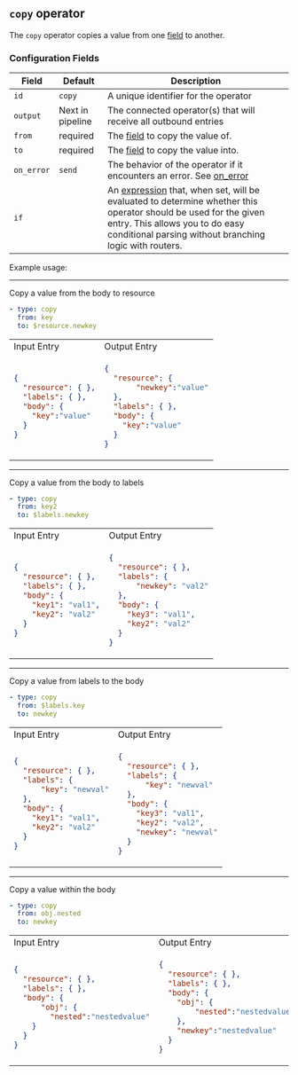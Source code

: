 ## `copy` operator

The `copy` operator copies a value from one [field](/docs/types/field.md) to another.

### Configuration Fields

| Field      | Default          | Description                                                                                                                                                                                                                              |
| ---        | ---              | ---                                                                                                                                                                                                                                      |
| `id`       | `copy`    | A unique identifier for the operator                                                                                                                                                                                                     |
| `output`   | Next in pipeline | The connected operator(s) that will receive all outbound entries                                                                                                                                                                         |
| `from`      | required       | The [field](/docs/types/field.md)  to copy the value of.   
| `to`      | required       | The [field](/docs/types/field.md)  to copy the value into.
| `on_error` | `send`           | The behavior of the operator if it encounters an error. See [on_error](/docs/types/on_error.md)                                                                                                                                          |
| `if`       |                  | An [expression](/docs/types/expression.md) that, when set, will be evaluated to determine whether this operator should be used for the given entry. This allows you to do easy conditional parsing without branching logic with routers. |

Example usage:

<hr>
Copy a value from the body to resource

```yaml
- type: copy
  from: key
  to: $resource.newkey
```

<table>
<tr><td> Input Entry</td> <td> Output Entry </td></tr>
<tr>
<td>

```json
{
  "resource": { },
  "labels": { },  
  "body": { 
    "key":"value"
  }
}
```

</td>
<td>

```json
{
  "resource": { 
       "newkey":"value"
  },
  "labels": { },  
  "body": {
    "key":"value"
  }
}
```

</td>
</tr>
</table>

<hr>

Copy a value from the body to labels
```yaml
- type: copy
  from: key2
  to: $labels.newkey
```

<table>
<tr><td> Input Entry</td> <td> Output Entry </td></tr>
<tr>
<td>

```json
{
  "resource": { },
  "labels": { },  
  "body": {
    "key1": "val1",
    "key2": "val2"
  }
}
```

</td>
<td>

```json
{
  "resource": { },
  "labels": { 
      "newkey": "val2"
  },  
  "body": {
    "key3": "val1",
    "key2": "val2"
  }
}
```

</td>
</tr>
</table>

<hr>

Copy a value from labels to the body
```yaml
- type: copy
  from: $labels.key
  to: newkey
```

<table>
<tr><td> Input Entry</td> <td> Output Entry </td></tr>
<tr>
<td>

```json
{
  "resource": { },
  "labels": { 
      "key": "newval"
  },  
  "body": {
    "key1": "val1",
    "key2": "val2"
  }
}
```

</td>
<td>

```json
{
  "resource": { },
  "labels": { 
      "key": "newval"
  },  
  "body": {
    "key3": "val1",
    "key2": "val2",
    "newkey": "newval"
  }
}
```

</td>
</tr>
</table>

<hr>

Copy a value within the body
```yaml
- type: copy
  from: obj.nested
  to: newkey
```

<table>
<tr><td> Input Entry</td> <td> Output Entry </td></tr>
<tr>
<td>

```json
{
  "resource": { },
  "labels": { },  
  "body": {
      "obj": {
        "nested":"nestedvalue"
    }
  }
}
```

</td>
<td>

```json
{
  "resource": { },
  "labels": { },  
  "body": {
    "obj": {
        "nested":"nestedvalue"
    },
    "newkey":"nestedvalue"
  }
}
```

</td>
</tr>
</table>